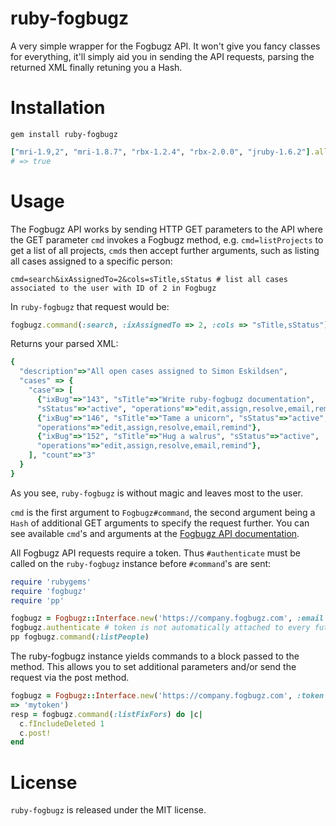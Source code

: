 # ruby-fogbugz

A very simple wrapper for the Fogbugz API. It won't give you fancy classes for everything, it'll simply aid you in sending the API requests, parsing the returned XML finally retuning you a Hash.

# Installation

    gem install ruby-fogbugz

```ruby
["mri-1.9,2", "mri-1.8.7", "rbx-1.2.4", "rbx-2.0.0", "jruby-1.6.2"].all? { |implementation| implementation.works? }
# => true
```

# Usage

The Fogbugz API works by sending HTTP GET parameters to the API where the GET parameter `cmd` invokes a Fogbugz method, e.g. `cmd=listProjects` to get a list of all projects, `cmd`s then accept further arguments, such as listing all cases assigned to a specific person:

    cmd=search&ixAssignedTo=2&cols=sTitle,sStatus # list all cases associated to the user with ID of 2 in Fogbugz

In `ruby-fogbugz` that request would be:

```ruby
fogbugz.command(:search, :ixAssignedTo => 2, :cols => "sTitle,sStatus")
```

Returns your parsed XML:

```ruby
{
  "description"=>"All open cases assigned to Simon Eskildsen",
  "cases" => {
    "case"=> [
      {"ixBug"=>"143", "sTitle"=>"Write ruby-fogbugz documentation", 
      "sStatus"=>"active", "operations"=>"edit,assign,resolve,email,remind"},
      {"ixBug"=>"146", "sTitle"=>"Tame a unicorn", "sStatus"=>"active", 
      "operations"=>"edit,assign,resolve,email,remind"},
      {"ixBug"=>"152", "sTitle"=>"Hug a walrus", "sStatus"=>"active", 
      "operations"=>"edit,assign,resolve,email,remind"},
    ], "count"=>"3"
  }
}
```

As you see, `ruby-fogbugz` is without magic and leaves most to the user.

`cmd` is the first argument to `Fogbugz#command`, the second argument being a `Hash` of additional GET arguments to specify the request further. You can see available `cmd`'s and arguments at the [Fogbugz API documentation][fad].

All Fogbugz API requests require a token. Thus `#authenticate` must be called on the `ruby-fogbugz` instance before `#command`'s are sent:

```ruby
require 'rubygems'
require 'fogbugz'
require 'pp'

fogbugz = Fogbugz::Interface.new('https://company.fogbugz.com', :email => 'my@email.com', :password => 'seekrit') # remember to use https!
fogbugz.authenticate # token is not automatically attached to every future requests
pp fogbugz.command(:listPeople)
```
The ruby-fogbugz instance yields commands to a block passed to the
method.  This allows you to set additional parameters and/or send the
request via the post method.

```ruby
fogbugz = Fogbugz::Interface.new('https://company.fogbugz.com', :token
=> 'mytoken')
resp = fogbugz.command(:listFixFors) do |c|
  c.fIncludeDeleted 1
  c.post!
end
```

[fad]:http://fogbugz.stackexchange.com/fogbugz-xml-api

# License

`ruby-fogbugz` is released under the MIT license.
